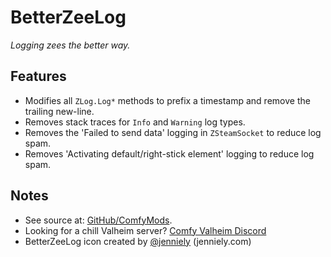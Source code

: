 # BetterZeeLog

*Logging zees the better way.*

## Features

  * Modifies all `ZLog.Log*` methods to prefix a timestamp and remove the trailing new-line.
  * Removes stack traces for `Info` and `Warning` log types.
  * Removes the 'Failed to send data' logging in `ZSteamSocket` to reduce log spam.
  * Removes 'Activating default/right-stick element' logging to reduce log spam.

## Notes

  * See source at: [GitHub/ComfyMods](https://github.com/redseiko/ComfyMods/tree/main/BetterZeeLog).
  * Looking for a chill Valheim server? [Comfy Valheim Discord](https://discord.gg/ameHJz5PFk)
  * BetterZeeLog icon created by [@jenniely](https://twitter.com/jenniely) (jenniely.com)
